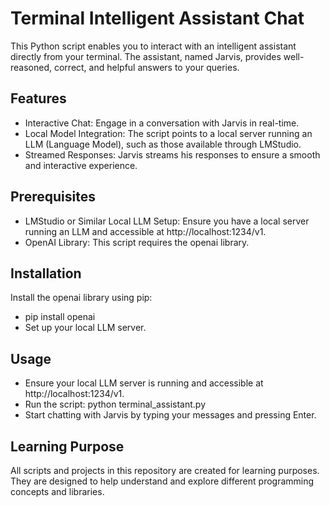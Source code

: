 # Terminal Intelligent Assistant Chat

This Python script enables you to interact with an intelligent assistant directly from your terminal. The assistant, named Jarvis, provides well-reasoned, correct, and helpful answers to your queries.

## Features

- Interactive Chat: Engage in a conversation with Jarvis in real-time.
- Local Model Integration: The script points to a local server running an LLM (Language Model), such as those available through LMStudio.
- Streamed Responses: Jarvis streams his responses to ensure a smooth and interactive experience.

## Prerequisites
- LMStudio or Similar Local LLM Setup: Ensure you have a local server running an LLM and accessible at http://localhost:1234/v1.
- OpenAI Library: This script requires the openai library.

## Installation
Install the openai library using pip:

- pip install openai
- Set up your local LLM server.

## Usage
- Ensure your local LLM server is running and accessible at http://localhost:1234/v1.
- Run the script: python terminal_assistant.py
- Start chatting with Jarvis by typing your messages and pressing Enter.

## Learning Purpose
All scripts and projects in this repository are created for learning purposes. They are designed to help understand and explore different programming concepts and libraries.

